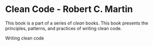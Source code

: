 # Clean Code - Robert C. Martin

This book is a part of a series of *clean* books. This book presents the principles, patterns, and practices of writing clean code.

Writing clean code 
